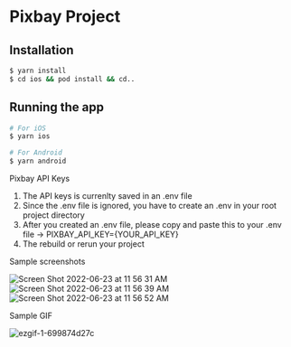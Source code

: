 # Pixbay Project


## Installation

```bash
$ yarn install
$ cd ios && pod install && cd..
```

## Running the app

```bash
# For iOS
$ yarn ios

# For Android
$ yarn android
```


Pixbay API Keys
1. The API keys is currenlty saved in an .env file
2. Since the .env file is ignored, you have to create an .env in your root project directory
3. After you created an .env file, please copy and paste this to your .env file -> PIXBAY_API_KEY={YOUR_API_KEY}
4. The rebuild or rerun your project


Sample screenshots

![Screen Shot 2022-06-23 at 11 56 31 AM](https://user-images.githubusercontent.com/16939256/175206183-b2f82b57-010c-48c6-b64e-83a1a808643b.png)
![Screen Shot 2022-06-23 at 11 56 39 AM](https://user-images.githubusercontent.com/16939256/175206191-a8d13b4b-ec00-42a8-872e-08042aeb6d77.png)
![Screen Shot 2022-06-23 at 11 56 52 AM](https://user-images.githubusercontent.com/16939256/175206195-fbb274f4-4e0b-457a-a137-fa1fb242c1c2.png)

Sample GIF

![ezgif-1-699874d27c](https://user-images.githubusercontent.com/16939256/175207262-0d870943-7441-428d-b165-d7ac90cfeb2f.gif)
